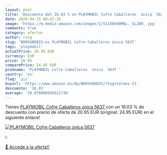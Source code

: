 ```yaml
---
layout: post
title: 'Descuento del 16.03 % en PLAYMOBIL Cofre Caballeros  única  5637 '
date: 2020-04-15 00:47:35
image: 'https://m.media-amazon.com/images/I/511X8mhBMbL._SL200_.jpg'
comments: true
category: ofertas
author: ring
slug: 'B00VGQKBIS-es PLAYMOBIL Cofre Caballeros única 5637'
tags: 'playmobil'
actualPrice: 20.95 EUR
currency: EUR
price: 20.95
comparePrice: 24.95 EUR
prodname: 'PLAYMOBIL Cofre Caballeros  única  5637 '
country: 'es'
flag: '🇪🇸'
buyurl: 'https://www.amazon.es/dp/B00VGQKBIS/?tag=tolees-21'
descuento: '16.03'
average: '19.876086956521736'
---
```


Tienes [PLAYMOBIL Cofre Caballeros  única  5637 ](https://www.amazon.es/dp/B00VGQKBIS/?tag=tolees-21) con un 16.03 % de descuento con precio de oferta de 20.95 EUR (original: 24.95 EUR) en el siguiente enlace!

[![PLAYMOBIL Cofre Caballeros  única  5637 ](https://m.media-amazon.com/images/I/511X8mhBMbL._SL200_.jpg)](https://www.amazon.es/dp/B00VGQKBIS/?tag=tolees-21)

ℹ️:


[🛒 Accede a la oferta!!](https://www.amazon.es/dp/B00VGQKBIS/?tag=tolees-21)
